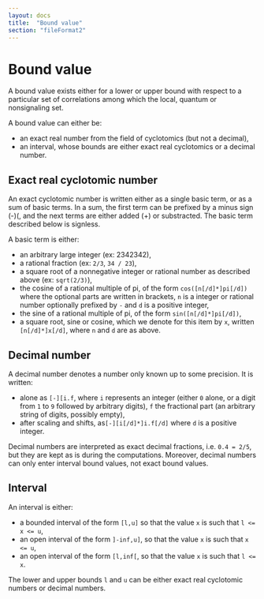 ```yaml
---
layout: docs
title:  "Bound value"
section: "fileFormat2"
---
```


# Bound value

A bound value exists either for a lower or upper bound with respect to a particular set of correlations among which the local, quantum or nonsignaling set.

A bound value can either be:

- an exact real number from the field of cyclotomics (but not a decimal),
- an interval, whose bounds are either exact real cyclotomics or a decimal number.

## Exact real cyclotomic number

An exact cyclotomic number is written either as a single basic term, or as a sum of basic terms. In a sum, the first term can be prefixed by a minus sign (-)(, and the next terms are either added (+) or substracted. The basic term described below is signless.

A basic term is either:

- an arbitrary large integer (ex: 2342342),
- a rational fraction (ex: `2/3`, `34 / 23`),
- a square root of a nonnegative integer or rational number as described above (ex: `sqrt(2/3)`),
- the cosine of a rational multiple of pi, of the form `cos([n[/d]*]pi[/d])` where the optional parts are written in brackets, `n` is a integer or rational number optionally prefixed by `-` and `d` is a positive integer,
- the sine of a rational multiple of pi, of the form `sin([n[/d]*]pi[/d])`,
- a square root, sine or cosine, which we denote for this item by `x`, written `[n[/d]*]x[/d]`, where `n` and `d` are as above.

## Decimal number

A decimal number denotes a number only known up to some precision. It is written:

- alone as `[-][i.f`, where `i` represents an integer (either `0` alone, or a digit from `1` to `9` followed by arbitrary digits), `f` the fractional part (an arbitrary string of digits, possibly empty),
- after scaling and shifts, as`[-][i[/d]*]i.f[/d]` where `d` is a positive integer.

Decimal numbers are interpreted as exact decimal fractions, i.e. `0.4 = 2/5`, but they are kept as is during the computations. Moreover, decimal numbers can only enter interval bound values, not exact bound values.

## Interval

An interval is either:

- a bounded interval of the form `[l,u]` so that the value `x` is such that `l <= x <= u`,
- an open interval of the form `]-inf,u]`, so that the value `x` is such that `x <= u`,
- an open interval of the form `[l,inf[`, so that the value `x` is such that `l <= x`.

The lower and upper bounds `l` and `u` can be either exact real cyclotomic numbers or decimal numbers.
